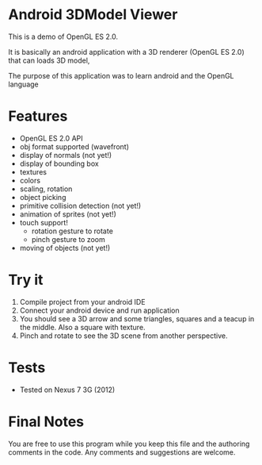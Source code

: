 Android 3DModel Viewer
======================

This is a demo of OpenGL ES 2.0. 

It is basically an android application with a 3D renderer (OpenGL ES 2.0) that can loads 3D model,

The purpose of this application was to learn android and the OpenGL language


Features
========
  - OpenGL ES 2.0 API
  - obj format supported (wavefront)
  - display of normals (not yet!)
  - display of bounding box 
  - textures
  - colors
  - scaling, rotation
  - object picking
  - primitive collision detection (not yet!) 
  - animation of sprites (not yet!)
  - touch support!
    * rotation gesture to rotate
    * pinch gesture to zoom
  - moving of objects (not yet!)


Try it
======

  1. Compile project from your android IDE
  2. Connect your android device and run application 
  3. You should see a 3D arrow and some triangles, squares and a teacup in the middle. Also a square with texture.
  4. Pinch and rotate to see the 3D scene from another perspective. 


Tests
=====

  - Tested on Nexus 7 3G (2012)


Final Notes
===========

You are free to use this program while you keep this file and the authoring comments in the code.
Any comments and suggestions are welcome.